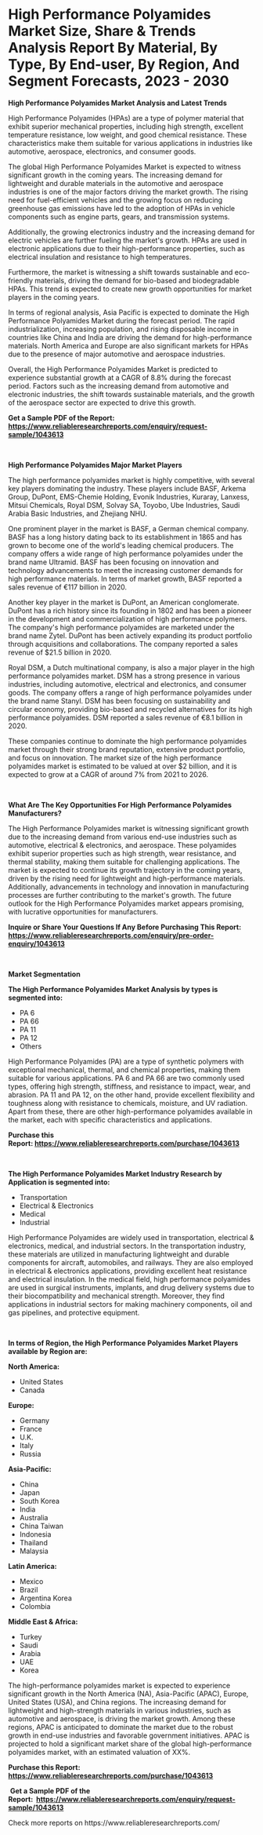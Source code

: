 <p><h1>High Performance Polyamides Market Size, Share & Trends Analysis Report By Material, By Type, By End-user, By Region, And Segment Forecasts, 2023 - 2030</h1></p><p><strong>High Performance Polyamides Market Analysis and Latest Trends</strong></p>
<p><p>High Performance Polyamides (HPAs) are a type of polymer material that exhibit superior mechanical properties, including high strength, excellent temperature resistance, low weight, and good chemical resistance. These characteristics make them suitable for various applications in industries like automotive, aerospace, electronics, and consumer goods.</p><p>The global High Performance Polyamides Market is expected to witness significant growth in the coming years. The increasing demand for lightweight and durable materials in the automotive and aerospace industries is one of the major factors driving the market growth. The rising need for fuel-efficient vehicles and the growing focus on reducing greenhouse gas emissions have led to the adoption of HPAs in vehicle components such as engine parts, gears, and transmission systems.</p><p>Additionally, the growing electronics industry and the increasing demand for electric vehicles are further fueling the market's growth. HPAs are used in electronic applications due to their high-performance properties, such as electrical insulation and resistance to high temperatures.</p><p>Furthermore, the market is witnessing a shift towards sustainable and eco-friendly materials, driving the demand for bio-based and biodegradable HPAs. This trend is expected to create new growth opportunities for market players in the coming years.</p><p>In terms of regional analysis, Asia Pacific is expected to dominate the High Performance Polyamides Market during the forecast period. The rapid industrialization, increasing population, and rising disposable income in countries like China and India are driving the demand for high-performance materials. North America and Europe are also significant markets for HPAs due to the presence of major automotive and aerospace industries.</p><p>Overall, the High Performance Polyamides Market is predicted to experience substantial growth at a CAGR of 8.8% during the forecast period. Factors such as the increasing demand from automotive and electronic industries, the shift towards sustainable materials, and the growth of the aerospace sector are expected to drive this growth.</p></p>
<p><strong>Get a Sample PDF of the Report:&nbsp; <a href="https://www.reliableresearchreports.com/enquiry/request-sample/1043613">https://www.reliableresearchreports.com/enquiry/request-sample/1043613</a></strong></p>
<p>&nbsp;</p>
<p><strong>High Performance Polyamides Major Market Players</strong></p>
<p><p>The high performance polyamides market is highly competitive, with several key players dominating the industry. These players include BASF, Arkema Group, DuPont, EMS-Chemie Holding, Evonik Industries, Kuraray, Lanxess, Mitsui Chemicals, Royal DSM, Solvay SA, Toyobo, Ube Industries, Saudi Arabia Basic Industries, and Zhejiang NHU. </p><p>One prominent player in the market is BASF, a German chemical company. BASF has a long history dating back to its establishment in 1865 and has grown to become one of the world's leading chemical producers. The company offers a wide range of high performance polyamides under the brand name Ultramid. BASF has been focusing on innovation and technology advancements to meet the increasing customer demands for high performance materials. In terms of market growth, BASF reported a sales revenue of €117 billion in 2020.</p><p>Another key player in the market is DuPont, an American conglomerate. DuPont has a rich history since its founding in 1802 and has been a pioneer in the development and commercialization of high performance polymers. The company's high performance polyamides are marketed under the brand name Zytel. DuPont has been actively expanding its product portfolio through acquisitions and collaborations. The company reported a sales revenue of $21.5 billion in 2020.</p><p>Royal DSM, a Dutch multinational company, is also a major player in the high performance polyamides market. DSM has a strong presence in various industries, including automotive, electrical and electronics, and consumer goods. The company offers a range of high performance polyamides under the brand name Stanyl. DSM has been focusing on sustainability and circular economy, providing bio-based and recycled alternatives for its high performance polyamides. DSM reported a sales revenue of €8.1 billion in 2020.</p><p>These companies continue to dominate the high performance polyamides market through their strong brand reputation, extensive product portfolio, and focus on innovation. The market size of the high performance polyamides market is estimated to be valued at over $2 billion, and it is expected to grow at a CAGR of around 7% from 2021 to 2026.</p></p>
<p>&nbsp;</p>
<p><strong>What Are The Key Opportunities For High Performance Polyamides Manufacturers?</strong></p>
<p><p>The High Performance Polyamides market is witnessing significant growth due to the increasing demand from various end-use industries such as automotive, electrical & electronics, and aerospace. These polyamides exhibit superior properties such as high strength, wear resistance, and thermal stability, making them suitable for challenging applications. The market is expected to continue its growth trajectory in the coming years, driven by the rising need for lightweight and high-performance materials. Additionally, advancements in technology and innovation in manufacturing processes are further contributing to the market's growth. The future outlook for the High Performance Polyamides market appears promising, with lucrative opportunities for manufacturers.</p></p>
<p><strong>Inquire or Share Your Questions If Any Before Purchasing This Report: <a href="https://www.reliableresearchreports.com/enquiry/pre-order-enquiry/1043613">https://www.reliableresearchreports.com/enquiry/pre-order-enquiry/1043613</a></strong></p>
<p>&nbsp;</p>
<p><strong>Market Segmentation</strong></p>
<p><strong>The High Performance Polyamides Market Analysis by types is segmented into:</strong></p>
<p><ul><li>PA 6</li><li>PA 66</li><li>PA 11</li><li>PA 12</li><li>Others</li></ul></p>
<p><p>High Performance Polyamides (PA) are a type of synthetic polymers with exceptional mechanical, thermal, and chemical properties, making them suitable for various applications. PA 6 and PA 66 are two commonly used types, offering high strength, stiffness, and resistance to impact, wear, and abrasion. PA 11 and PA 12, on the other hand, provide excellent flexibility and toughness along with resistance to chemicals, moisture, and UV radiation. Apart from these, there are other high-performance polyamides available in the market, each with specific characteristics and applications.</p></p>
<p><strong>Purchase this Report:&nbsp;<a href="https://www.reliableresearchreports.com/purchase/1043613">https://www.reliableresearchreports.com/purchase/1043613</a></strong></p>
<p>&nbsp;</p>
<p><strong>The High Performance Polyamides Market Industry Research by Application is segmented into:</strong></p>
<p><ul><li>Transportation</li><li>Electrical & Electronics</li><li>Medical</li><li>Industrial</li></ul></p>
<p><p>High Performance Polyamides are widely used in transportation, electrical & electronics, medical, and industrial sectors. In the transportation industry, these materials are utilized in manufacturing lightweight and durable components for aircraft, automobiles, and railways. They are also employed in electrical & electronics applications, providing excellent heat resistance and electrical insulation. In the medical field, high performance polyamides are used in surgical instruments, implants, and drug delivery systems due to their biocompatibility and mechanical strength. Moreover, they find applications in industrial sectors for making machinery components, oil and gas pipelines, and protective equipment.</p></p>
<p>&nbsp;</p>
<p><strong>In terms of Region, the High Performance Polyamides Market Players available by Region are:</strong></p>
<p>
    <p> <strong> North America: </strong>
        <ul>
            <li>United States</li>
            <li>Canada</li>
        </ul>
        </p> 
    <p> <strong> Europe: </strong>
        <ul>
            <li>Germany</li>
            <li>France</li>
            <li>U.K.</li>
            <li>Italy</li>
            <li>Russia</li>
        </ul>
        </p> 
    <p> <strong> Asia-Pacific: </strong>
        <ul>
            <li>China</li>
            <li>Japan</li>
            <li>South Korea</li>
            <li>India</li>
            <li>Australia</li>
            <li>China Taiwan</li>
            <li>Indonesia</li>
            <li>Thailand</li>
            <li>Malaysia</li>
        </ul>
        </p> 
    <p> <strong> Latin America: </strong>
        <ul>
            <li>Mexico</li>
            <li>Brazil</li>
            <li>Argentina Korea</li>
            <li>Colombia</li>
        </ul>
        </p> 
    <p> <strong> Middle East & Africa: </strong>
        <ul>
            <li>Turkey</li>
            <li>Saudi</li>
            <li>Arabia</li>
            <li>UAE</li>
            <li>Korea</li>
        </ul>
    </p>
    </p>
<p><p>The high-performance polyamides market is expected to experience significant growth in the North America (NA), Asia-Pacific (APAC), Europe, United States (USA), and China regions. The increasing demand for lightweight and high-strength materials in various industries, such as automotive and aerospace, is driving the market growth. Among these regions, APAC is anticipated to dominate the market due to the robust growth in end-use industries and favorable government initiatives. APAC is projected to hold a significant market share of the global high-performance polyamides market, with an estimated valuation of XX%.</p></p>
<p><strong>Purchase this Report: <a href="https://www.reliableresearchreports.com/purchase/1043613">https://www.reliableresearchreports.com/purchase/1043613</a></strong></p>
<p>&nbsp;<strong>Get a Sample PDF of the Report:&nbsp;&nbsp;<a href="https://www.reliableresearchreports.com/enquiry/request-sample/1043613">https://www.reliableresearchreports.com/enquiry/request-sample/1043613</a></strong></p>
<p><strong></strong></p>
<p>Check more reports on https://www.reliableresearchreports.com/</p>